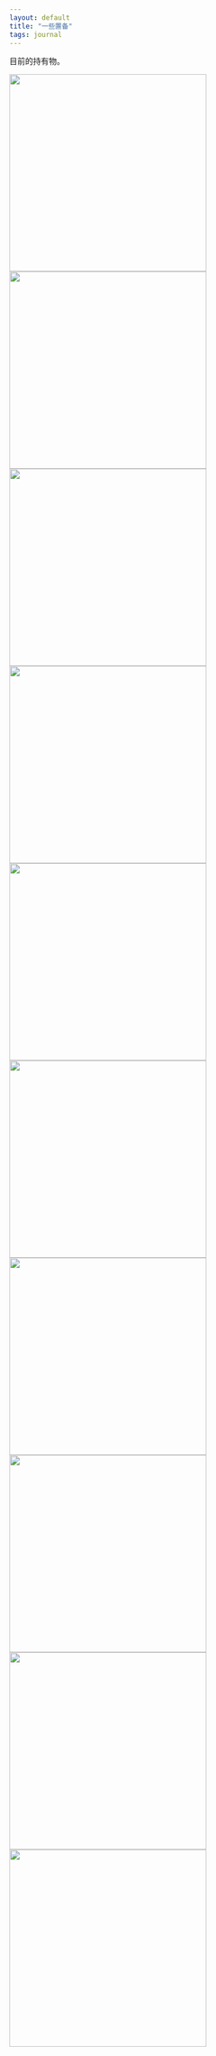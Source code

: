 ```yaml
---
layout: default
title: "一些置备"
tags: journal
---
```


目前的持有物。

<img src="https://i.pinimg.com/originals/c1/37/20/c137200248c463c6f235bf1764215987.jpg" width="350" height="" alt=""/>  
  
<img src="https://i.pinimg.com/originals/fa/40/37/fa40373f89c0eb035af7b4187c83d68f.jpg" width="350" height="" alt=""/>  
  
<img src="https://i.pinimg.com/originals/c7/79/7b/c7797b36e4a904b0c564fe8298a892ab.jpg" width="350" height="" alt=""/>  
  
<img src="https://i.pinimg.com/originals/03/76/25/0376250cad9e182e826cdcb6fd15593b.jpg" width="350" height="" alt=""/>  
   
<img src="https://i.pinimg.com/originals/a0/bf/9f/a0bf9f2da59f63c268f43129d32c4064.jpg" width="350" height="" alt=""/>  
  
<img src="https://i.pinimg.com/originals/9a/ad/c5/9aadc5e4dec775db9103c7b45ed999d9.jpg" width="350" height="" alt=""/>  
   
<img src="https://i.pinimg.com/originals/0d/b9/b1/0db9b121483282e84215ada3ee783a17.jpg" width="350" height="" alt=""/>  
  
<img src="https://i.pinimg.com/originals/60/fa/8e/60fa8eb52fe9615aab5da18018a231fe.jpg" width="350" height="" alt=""/>  
  
<img src="https://i.pinimg.com/originals/57/7c/61/577c61d38a780581fab00a7aeba6e510.jpg" width="350" height="" alt=""/>  
  
<img src="https://i.pinimg.com/originals/b5/10/6f/b5106ff27c559d55c23453481f61c31e.jpg" width="350" height="" alt=""/>  

